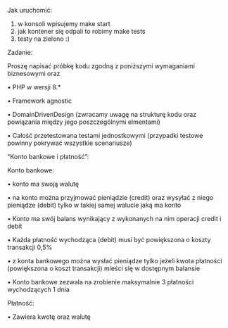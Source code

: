 Jak uruchomić:
1) w konsoli wpisujemy make start
2) jak kontener się odpali to robimy make tests
3) testy na zielono :)


Zadanie:

Proszę napisać próbkę kodu zgodną z poniższymi wymaganiami biznesowymi oraz  

• PHP w wersji 8.*

• Framework agnostic

• DomainDrivenDesign (zwracamy uwagę na strukturę kodu oraz powiązania między jego poszczególnymi elmentami)

• Całość przetestowana testami jednostkowymi (przypadki testowe powinny pokrywać wszystkie scenariusze)



“Konto bankowe i płatność”:

Konto bankowe:

• konto ma swoją walutę

• na konto można przyjmować pieniądzie (credit) oraz wysyłać z niego pieniądze (debit) tylko w takiej samej walucie jaką ma konto

• Konto ma swój balans wynikający z wykonanych na nim operacji credit i debit

• Każda płatność wychodząca (debit) musi być powiększona o koszty transakcji 0,5%

• z konta bankowego można wysłać pieniądze tylko jeżeli kwota płatności (powiększona o koszt transakcji) mieści się w dostępnym balansie

• Konto bankowe zezwala na zrobienie maksymalnie 3 płatności wychodzących 1 dnia

Płatność:

• Zawiera kwotę oraz walutę 
